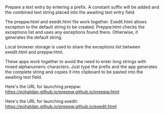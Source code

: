 Prepare a text entry by entering a prefix.  A constant suffix will be added and the combined text string placed into the awaiting text entry field.

The preppw.html and exedit.html file work together.  Exedit.html allows exception to the default string to be created.  Preppw.html checks the exceptions list and uses any exceptions found there.  Otherwise, it generates the default string.

Local browser storage is used to share the exceptions list between exedit.html and preppw.html.

These apps work together to avoid the need to enter long strings with mixed alphanumeric characters.  Just type the prefix and the app generates the complete string and copies it into clipboard to be pasted into the awaiting text field.

Here's the URL for launching preppw: https://eohatdan.github.io/preppw.github.io/preppw.html

Here's the URL for launching exedit: https://eohatdan.github.io/preppw.github.io/exedit.html
